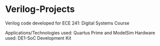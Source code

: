 # Verilog-Projects
Verilog code developed for ECE 241: Digital Systems Course

Applications/Technologies used: Quartus Prime and ModelSim
Hardware used: DE1-SoC Development Kit
